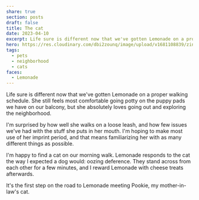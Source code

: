 ```yaml
---
share: true
section: posts
draft: false
title: The cat
date: 2023-04-10
excerpt: Life sure is different now that we've gotten Lemonade on a proper walking schedule. She still feels most comfortable going potty on the puppy pads we have on our balcony, but she absolutely loves going out and exploring the neighborhood.
hero: https://res.cloudinary.com/dbi2zounq/image/upload/v1681108839/zinzy.website/2023-04-10_xdnhe6.jpg
tags:
  - pets
  - neighborhood
  - cats
faces:
  - Lemonade
---
```


Life sure is different now that we've gotten Lemonade on a proper walking schedule. She still feels most comfortable going potty on the puppy pads we have on our balcony, but she absolutely loves going out and exploring the neighborhood.

I'm surprised by how well she walks on a loose leash, and how few issues we've had with the stuff she puts in her mouth. I'm hoping to make most use of her imprint period, and that means familiarizing her with as many different things as possible.

I'm happy to find a cat on our morning walk. Lemonade responds to the cat the way I expected a dog would: oozing deference. They stand across from each other for a few minutes, and I reward Lemonade with cheese treats afterwards.

It's the first step on the road to Lemonade meeting Pookie, my mother-in-law's cat.
